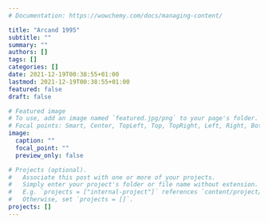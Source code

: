```yaml
---
# Documentation: https://wowchemy.com/docs/managing-content/

title: "Arcand 1995"
subtitle: ""
summary: ""
authors: []
tags: []
categories: []
date: 2021-12-19T00:38:55+01:00
lastmod: 2021-12-19T00:38:55+01:00
featured: false
draft: false

# Featured image
# To use, add an image named `featured.jpg/png` to your page's folder.
# Focal points: Smart, Center, TopLeft, Top, TopRight, Left, Right, BottomLeft, Bottom, BottomRight.
image:
  caption: ""
  focal_point: ""
  preview_only: false

# Projects (optional).
#   Associate this post with one or more of your projects.
#   Simply enter your project's folder or file name without extension.
#   E.g. `projects = ["internal-project"]` references `content/project/deep-learning/index.md`.
#   Otherwise, set `projects = []`.
projects: []
---
```


